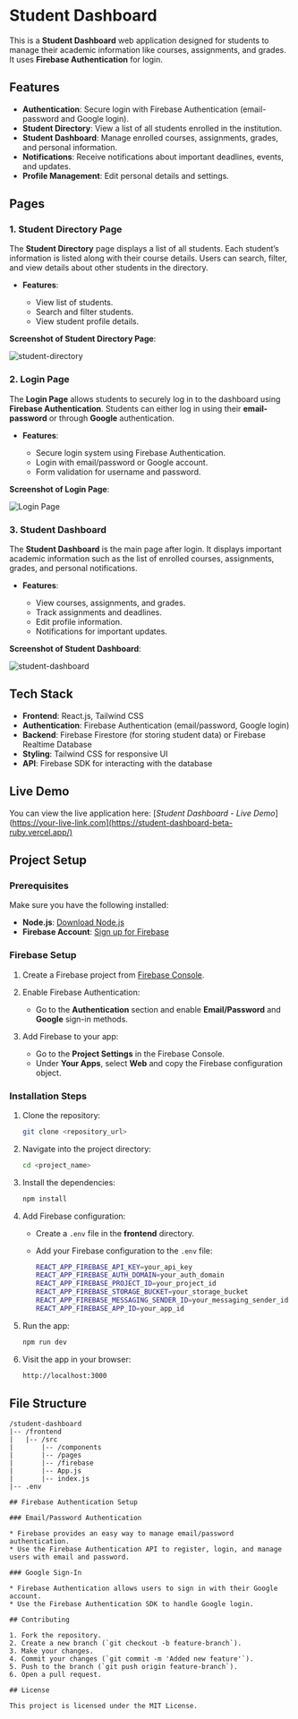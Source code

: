 
# Student Dashboard

This is a **Student Dashboard** web application designed for students to manage their academic information like courses, assignments, and grades. It uses **Firebase Authentication** for login.

## Features

* **Authentication**: Secure login with Firebase Authentication (email-password and Google login).
* **Student Directory**: View a list of all students enrolled in the institution.
* **Student Dashboard**: Manage enrolled courses, assignments, grades, and personal information.
* **Notifications**: Receive notifications about important deadlines, events, and updates.
* **Profile Management**: Edit personal details and settings.

## Pages

### 1. **Student Directory Page**

The **Student Directory** page displays a list of all students. Each student’s information is listed along with their course details. Users can search, filter, and view details about other students in the directory.

* **Features**:

  * View list of students.
  * Search and filter students.
  * View student profile details.

**Screenshot of Student Directory Page**:

![student-directory](https://github.com/user-attachments/assets/5061ac98-eeed-4539-b584-81849860c39a)

### 2. **Login Page**

The **Login Page** allows students to securely log in to the dashboard using **Firebase Authentication**. Students can either log in using their **email-password** or through **Google** authentication.

* **Features**:

  * Secure login system using Firebase Authentication.
  * Login with email/password or Google account.
  * Form validation for username and password.

**Screenshot of Login Page**:

![Login Page](https://github.com/user-attachments/assets/262d14ef-79bb-4649-aada-3f278ef537fd)

### 3. **Student Dashboard**

The **Student Dashboard** is the main page after login. It displays important academic information such as the list of enrolled courses, assignments, grades, and personal notifications.

* **Features**:

  * View courses, assignments, and grades.
  * Track assignments and deadlines.
  * Edit profile information.
  * Notifications for important updates.

**Screenshot of Student Dashboard**:

![student-dashboard](https://github.com/user-attachments/assets/d0b6125e-3914-43af-8f76-d551641686be)

## Tech Stack

* **Frontend**: React.js, Tailwind CSS
* **Authentication**: Firebase Authentication (email/password, Google login)
* **Backend**: Firebase Firestore (for storing student data) or Firebase Realtime Database
* **Styling**: Tailwind CSS for responsive UI
* **API**: Firebase SDK for interacting with the database

## Live Demo

You can view the live application here:
[*Student Dashboard - Live Demo*](https://your-live-link.com](https://student-dashboard-beta-ruby.vercel.app/)


## Project Setup

### Prerequisites

Make sure you have the following installed:

* **Node.js**: [Download Node.js](https://nodejs.org/)
* **Firebase Account**: [Sign up for Firebase](https://firebase.google.com/)

### Firebase Setup

1. Create a Firebase project from [Firebase Console](https://console.firebase.google.com/).
2. Enable Firebase Authentication:

   * Go to the **Authentication** section and enable **Email/Password** and **Google** sign-in methods.
3. Add Firebase to your app:

   * Go to the **Project Settings** in the Firebase Console.
   * Under **Your Apps**, select **Web** and copy the Firebase configuration object.

### Installation Steps

1. Clone the repository:

   ```bash
   git clone <repository_url>
   ```

2. Navigate into the project directory:

   ```bash
   cd <project_name>
   ```

3. Install the dependencies:

   ```bash
   npm install
   ```

4. Add Firebase configuration:

   * Create a `.env` file in the **frontend** directory.
   * Add your Firebase configuration to the `.env` file:

     ```bash
     REACT_APP_FIREBASE_API_KEY=your_api_key
     REACT_APP_FIREBASE_AUTH_DOMAIN=your_auth_domain
     REACT_APP_FIREBASE_PROJECT_ID=your_project_id
     REACT_APP_FIREBASE_STORAGE_BUCKET=your_storage_bucket
     REACT_APP_FIREBASE_MESSAGING_SENDER_ID=your_messaging_sender_id
     REACT_APP_FIREBASE_APP_ID=your_app_id
     ```

5. Run the app:

   ```bash
   npm run dev
   ```

6. Visit the app in your browser:

   ```bash
   http://localhost:3000
   ```

## File Structure

```
/student-dashboard
|-- /frontend
|   |-- /src
|       |-- /components
|       |-- /pages
|       |-- /firebase
|       |-- App.js
|       |-- index.js
|-- .env

## Firebase Authentication Setup

### Email/Password Authentication

* Firebase provides an easy way to manage email/password authentication.
* Use the Firebase Authentication API to register, login, and manage users with email and password.

### Google Sign-In

* Firebase Authentication allows users to sign in with their Google account.
* Use the Firebase Authentication SDK to handle Google login.

## Contributing

1. Fork the repository.
2. Create a new branch (`git checkout -b feature-branch`).
3. Make your changes.
4. Commit your changes (`git commit -m 'Added new feature'`).
5. Push to the branch (`git push origin feature-branch`).
6. Open a pull request.

## License

This project is licensed under the MIT License.












